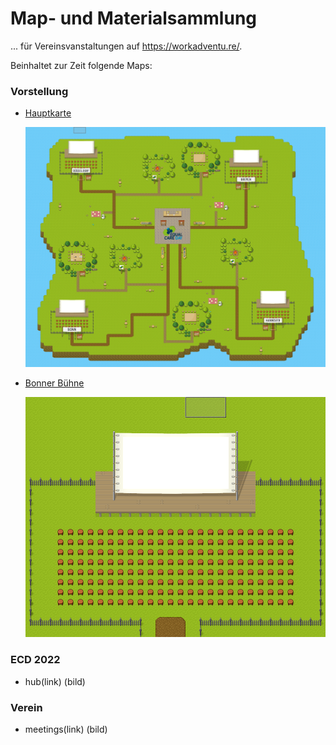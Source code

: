 # Map- und Materialsammlung 
... für Vereinsvanstaltungen auf https://workadventu.re/.

Beinhaltet zur Zeit folgende Maps:
### Vorstellung
* [Hauptkarte](https://play.workadventu.re/@/ecd/vorstellung/hauptkarte) 

  
  ![map](./material/bilder/vorstellung-main.png)
  
  
* [Bonner Bühne](https://play.workadventu.re/@/ecd/vorstellung/bühne) 
  
  ![map](./material/bilder/vorstellung-bonn.png)
  
### ECD 2022
  - hub(link)
  (bild)

### Verein
  - meetings(link)
  (bild)

